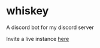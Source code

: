 # whiskey
A discord bot for my discord server

Invite a live instance [here](https://discord.com/oauth2/authorize?client_id=792963871031033897&scope=bot&permissions=93248)
